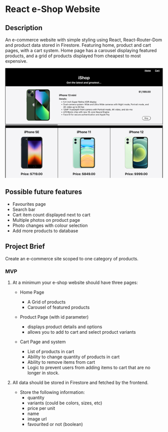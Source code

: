 # React e-Shop Website

## Description

An e-commerce website with simple styling using React, React-Router-Dom and product data stored in Firestore. Featuring home, product and cart pages, with a cart system. Home page has a carousel displaying featured products, and a grid of products displayed from cheapest to most expensive.

![eShop UI](eShop_ui.png)

## Possible future features

-   Favourites page
-   Search bar
-   Cart item count displayed next to cart
-   Multiple photos on product page
-   Photo changes with colour selection
-   Add more products to database

## Project Brief

Create an e-commerce site scoped to one category of products.

### MVP

1. At a minimum your e-shop website should have three pages:

    - Home Page

        - A Grid of products
        - Carousel of featured products

    - Product Page (with id parameter)

        - displays product details and options
        - allows you to add to cart and select product variants

    - Cart Page and system
        - List of products in cart
        - Ability to change quantity of products in cart
        - Ability to remove items from cart
        - Logic to prevent users from adding items to cart that are no longer in stock.

1. All data should be stored in Firestore and fetched by the frontend.

    - Store the following information:
        - quantity
        - variants (could be colors, sizes, etc)
        - price per unit
        - name
        - image url
        - favourited or not (boolean)
